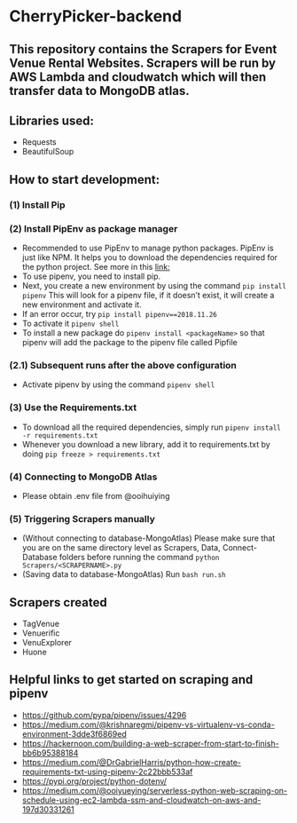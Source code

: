 # CherryPicker-backend

## This repository contains the Scrapers for Event Venue Rental Websites. Scrapers will be run by AWS Lambda and cloudwatch which will then transfer data to MongoDB atlas.

## Libraries used:

- Requests
- BeautifulSoup

## How to start development:

### (1) Install Pip

### (2) Install PipEnv as package manager

- Recommended to use PipEnv to manage python packages. PipEnv is just like NPM. It helps you to download the dependencies required for the python project. See more in this [link:](https://medium.com/@krishnaregmi/pipenv-vs-virtualenv-vs-conda-environment-3dde3f6869ed)
- To use pipenv, you need to install pip.
- Next, you create a new environment by using the command `pip install pipenv` This will look for a pipenv file, if it doesn’t exist, it will create a new environment and activate it.
- If an error occur, try `pip install pipenv==2018.11.26`
- To activate it `pipenv shell`
- To install a new package do `pipenv install <packageName>` so that pipenv will add the package to the pipenv file called Pipfile

### (2.1) Subsequent runs after the above configuration

- Activate pipenv by using the command `pipenv shell`

### (3) Use the Requirements.txt

- To download all the required dependencies, simply run `pipenv install -r requirements.txt`
- Whenever you download a new library, add it to requirements.txt by doing `pip freeze > requirements.txt`

### (4) Connecting to MongoDB Atlas

- Please obtain .env file from @ooihuiying

### (5) Triggering Scrapers manually

- (Without connecting to database-MongoAtlas) Please make sure that you are on the same directory level as Scrapers, Data, Connect-Database folders before running the command `python Scrapers/<SCRAPERNAME>.py`
- (Saving data to database-MongoAtlas) Run `bash run.sh`

## Scrapers created

- TagVenue
- Venuerific
- VenuExplorer
- Huone

## Helpful links to get started on scraping and pipenv

- https://github.com/pypa/pipenv/issues/4296
- https://medium.com/@krishnaregmi/pipenv-vs-virtualenv-vs-conda-environment-3dde3f6869ed
- https://hackernoon.com/building-a-web-scraper-from-start-to-finish-bb6b95388184
- https://medium.com/@DrGabrielHarris/python-how-create-requirements-txt-using-pipenv-2c22bbb533af
- https://pypi.org/project/python-dotenv/
- https://medium.com/@ooiyueying/serverless-python-web-scraping-on-schedule-using-ec2-lambda-ssm-and-cloudwatch-on-aws-and-197d30331261
